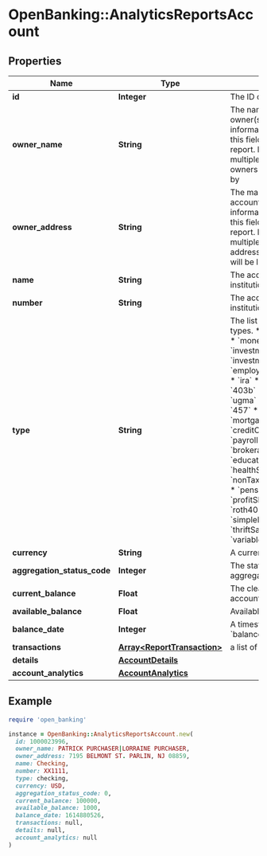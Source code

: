 # OpenBanking::AnalyticsReportsAccount

## Properties

| Name | Type | Description | Notes |
| ---- | ---- | ----------- | ----- |
| **id** | **Integer** | The ID of the account |  |
| **owner_name** | **String** | The name(s) of the account owner(s). If the owner information is not available, this field will not appear in the report. If the account has multiple owners then all owners will be listed separated by |. | [optional] |
| **owner_address** | **String** | The mailing address of the account owner(s). If the owner information is not available, this field will not appear in the report. If the account has multiple owners then the address of the primary owner will be listed. | [optional] |
| **name** | **String** | The account name from the institution |  |
| **number** | **String** | The account number from the institution (obfuscated) |  |
| **type** | **String** | The list of supported account types. * &#x60;checking&#x60; * &#x60;savings&#x60; * &#x60;moneyMarket&#x60; * &#x60;cd&#x60; * &#x60;investment&#x60; * &#x60;investmentTaxDeferred&#x60; * &#x60;employeeStockPurchasePlan&#x60; * &#x60;ira&#x60; * &#x60;401k&#x60; * &#x60;roth&#x60; * &#x60;403b&#x60; * &#x60;529&#x60; * &#x60;rollover&#x60; * &#x60;ugma&#x60; * &#x60;utma&#x60; * &#x60;keogh&#x60; * &#x60;457&#x60; * &#x60;401a&#x60; * &#x60;unknown&#x60; * &#x60;mortgage&#x60; * &#x60;loan&#x60; * &#x60;creditCard&#x60; * &#x60;lineOfCredit&#x60; * &#x60;payroll&#x60; * &#x60;studentLoan&#x60; * &#x60;brokerageAccount&#x60; * &#x60;educationSavings&#x60; * &#x60;healthSavingsAccount&#x60; * &#x60;nonTaxableBrokerageAccount&#x60; * &#x60;pension&#x60; * &#x60;profitSharingPlan&#x60; * &#x60;roth401k&#x60; * &#x60;sepIRA&#x60; * &#x60;simpleIRA&#x60; * &#x60;thriftSavingsPlan&#x60; * &#x60;variableAnnuity&#x60; |  |
| **currency** | **String** | A currency code for account |  |
| **aggregation_status_code** | **Integer** | The status of the most recent aggregation attempt | [optional] |
| **current_balance** | **Float** | The cleared balance of the account as-of &#x60;balanceDate&#x60; | [optional] |
| **available_balance** | **Float** | Available balance | [optional] |
| **balance_date** | **Integer** | A timestamp showing when the &#x60;balance&#x60; was captured | [optional] |
| **transactions** | [**Array&lt;ReportTransaction&gt;**](ReportTransaction.md) | a list of transaction records |  |
| **details** | [**AccountDetails**](AccountDetails.md) |  | [optional] |
| **account_analytics** | [**AccountAnalytics**](AccountAnalytics.md) |  | [optional] |

## Example

```ruby
require 'open_banking'

instance = OpenBanking::AnalyticsReportsAccount.new(
  id: 1000023996,
  owner_name: PATRICK PURCHASER|LORRAINE PURCHASER,
  owner_address: 7195 BELMONT ST. PARLIN, NJ 08859,
  name: Checking,
  number: XX1111,
  type: checking,
  currency: USD,
  aggregation_status_code: 0,
  current_balance: 100000,
  available_balance: 1000,
  balance_date: 1614880526,
  transactions: null,
  details: null,
  account_analytics: null
)
```

